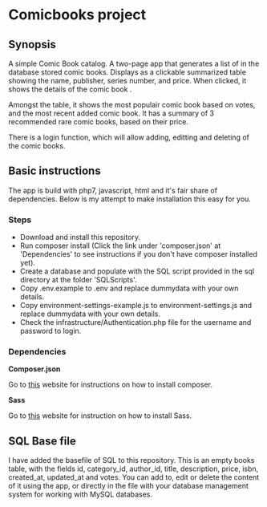 # Comicbooks project
## Synopsis
A simple Comic Book catalog. A two-page app that generates a list of in the database stored comic books. Displays as a clickable summarized table showing the name, publisher, series number, and price. When clicked, it shows the details of the comic book . 

Amongst the table, it shows the most populair comic book based on votes, and the most recent added comic book. It has a summary of 3 recommended rare comic books, based on their price.

There is a login function, which will allow adding, editting and deleting of the comic books.

## Basic instructions
The app is build with php7, javascript, html and it's fair share of dependencies. Below is my attempt to make installation this easy for you.

 ### Steps
 
 - Download and install this repository.
 - Run composer install (Click the link under 'composer.json' at 'Dependencies' to see instructions if you don't have composer installed yet).
 - Create a database and populate with the SQL script provided in the sql directory at the folder 'SQLScripts'.
 - Copy .env.example to .env and replace dummydata with your own details.
 - Copy environment-settings-example.js to environment-settings.js and replace dummydata with your own details.
 - Check the infrastructure/Authentication.php file for the username and password to login.

 ### Dependencies

 **Composer.json**
 
 Go to [this](https://getcomposer.org/doc/01-basic-usage.md) website for instructions on how to install composer.
 
 **Sass**
 
 Go to [this](https://sass-lang.com/) website for instruction on how to install Sass.
 
 ## SQL Base file
 
 I have added the basefile of SQL to this repository. This is an empty books table, with the fields id, category_id, author_id, title, description, price, isbn, created_at, updated_at and votes. You can add to, edit or delete the content of it using the app, or directly in the file with your database management system for working with MySQL databases.
 
 
 
 
